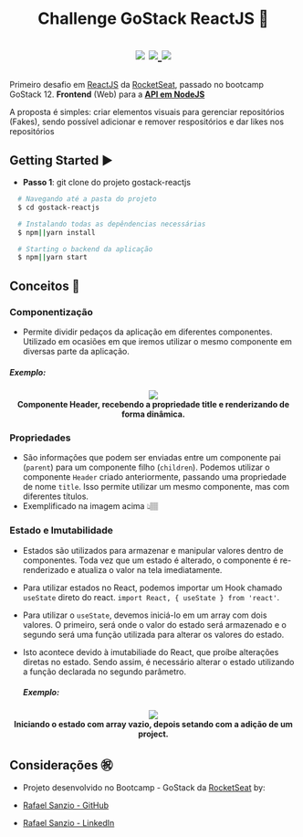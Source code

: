 <h1 align="center">
  Challenge GoStack ReactJS 🚀
  <p align="center">
  <img src="https://img.shields.io/badge/tech-front--end-green" />

  <a href="https://reactjs.org/">
    <img src="https://img.shields.io/badge/framework-reactjs-blue" />
  </a>

  <a href="https://github.com/Rocketseat">
    <img src="https://img.shields.io/badge/source-rocketseat-blueviolet" />
  </a>
  </p>
</h1>

Primeiro desafio em [ReactJS](https://pt-br.reactjs.org/ "ReactJS") da [RocketSeat](https://rocketseat.com.br/ "RocketSeat"), passado no bootcamp GoStack 12.
**Frontend** (Web) para a **[API em NodeJS](https://github.com/rafaelsanzio/gostack-nodejs "API em NodeJS")**

A proposta é simples: criar elementos visuais para gerenciar repositórios (Fakes), sendo possível adicionar e remover respositórios e dar likes nos repositórios

## Getting Started ▶️
- **Passo 1**: git clone do projeto gostack-reactjs
```bash
  # Navegando até a pasta do projeto
  $ cd gostack-reactjs

  # Instalando todas as depêndencias necessárias
  $ npm||yarn install

  # Starting o backend da aplicação
  $ npm||yarn start
```

## Conceitos 📕

### Componentização
 - Permite dividir pedaços da aplicação em diferentes componentes. Utilizado em ocasiões em que iremos utilizar o mesmo componente em diversas parte da aplicação.
 
  ##### Exemplo:
 <p align="center">
 	<img src="https://user-images.githubusercontent.com/18368947/85233441-8d1ebb80-b3dc-11ea-9748-fbf68036a12d.png" />
  </br>
	<strong>Componente Header, recebendo a propriedade title e renderizando de forma dinâmica.</strong>
 </p>
 

### Propriedades

- São informações que podem ser enviadas entre um componente pai (`parent`) para um componente filho (`children`). Podemos utilizar o componente `Header` criado anteriormente, passando uma propriedade de nome `title`. Isso permite utilizar um mesmo componente, mas com diferentes títulos.
- Exemplificado na imagem acima 👆🏽

### Estado e Imutabilidade

- Estados são utilizados para armazenar e manipular valores dentro de componentes. Toda vez que um estado é alterado, o componente é re-renderizado e atualiza o valor na tela imediatamente.
- Para utilizar estados no React, podemos importar um Hook chamado `useState` direto do react. `import React, { useState } from 'react'`.
- Para utilizar o `useState`, devemos iniciá-lo em um array com dois valores. O primeiro, será onde o valor do estado será armazenado e o segundo será uma função utilizada para alterar os valores do estado.
- Isto acontece devido à imutabiliade do React, que proíbe alterações diretas no estado. Sendo assim, é necessário alterar o estado utilizando a função declarada no segundo parâmetro.

  ##### Exemplo:
 <p align="center">
 	<img src="https://user-images.githubusercontent.com/18368947/85233633-2f8b6e80-b3de-11ea-80c3-f9c5d95acf9b.png" />
  </br>
  <strong>Iniciando o estado com array vazio, depois setando com a adição de um project.</strong>
 </p>
  

## Considerações :congratulations:
- Projeto desenvolvido no Bootcamp - GoStack da [RocketSeat](https://rocketseat.com.br/ "RocketSeat")  by:

- <i class="fa fa-github" aria-hidden="true"></i> [Rafael Sanzio - GitHub](https://github.com/rafaelsanzio "Rafael Sanzio")
- <i class="fa fa-linkedin" aria-hidden="true"></i> [Rafael Sanzio - LinkedIn](https://www.linkedin.com/in/rafael-sanzio-012778143/ "Rafael Sanzio")
